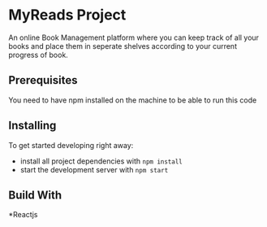 # MyReads Project

An online Book Management platform where you can keep track of all your books and place them in seperate shelves according to your current progress of book.

## Prerequisites
You need to have npm installed on the machine to be able to run this code

## Installing

To get started developing right away:

* install all project dependencies with `npm install`
* start the development server with `npm start`

## Build With
*Reactjs

